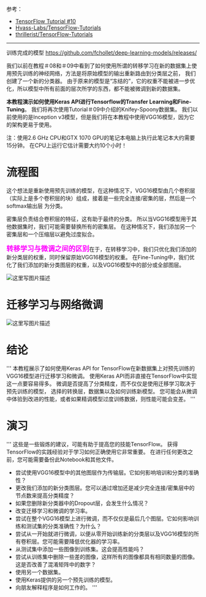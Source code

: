 参考：

- [TensorFlow Tutorial #10](https://github.com/Hvass-Labs/TensorFlow-Tutorials/blob/master/10_Fine-Tuning.ipynb)
- [Hvass-Labs/TensorFlow-Tutorials](https://github.com/Hvass-Labs/TensorFlow-Tutorials)
- [thrillerist/TensorFlow-Tutorials](https://github.com/thrillerist/TensorFlow-Tutorials)


----------
训练完成的模型 https://github.com/fchollet/deep-learning-models/releases/


我们以前在教程＃08和＃09中看到了如何使用所谓的转移学习在新的数据集上使用预先训练的神经网络，方法是将原始模型的输出重新路由到分类层之前， 我们创建了一个新的分类器。 由于原来的模型是“冻结的”，它的权重不能被进一步优化，所以模型中所有前面的层次所学的东西，都不能被微调到新的数据集。

**本教程演示如何使用Keras API进行Tensorflow的Transfer Learning和Fine-Tuning**。 我们将再次使用Tutorial＃09中介绍的Knifey-Spoony数据集。 我们以前使用的是Inception v3模型，但是我们将在本教程中使用VGG16模型，因为它的架构更易于使用。

注：使用2.6 GHz CPU和GTX 1070 GPU的笔记本电脑上执行此笔记本大约需要15分钟。 在CPU上运行它估计需要大约10个小时！

# 流程图
这个想法是重新使用预先训练的模型，在这种情况下，VGG16模型由几个卷积层（实际上是多个卷积层的块）组成，接着是一些完全连接/密集的层，然后是一个softmax输出层 为分类。

密集层负责结合卷积层的特征，这有助于最终的分类。 所以当VGG16模型用于其他数据集时，我们可能需要替换所有的密集层。 在这种情况下，我们添加另一个密集层和一个压缩层以避免过度拟合。

<font size=4 color=#FF00FF>**转移学习与微调之间的区别**</font>在于，在转移学习中，我们只优化我们添加的新分类层的权重，同时保留原始VGG16模型的权重。 在Fine-Tuning中，我们优化了我们添加的新分类图层的权重，以及VGG16模型中的部分或全部图层。

![这里写图片描述](https://github.com/Hvass-Labs/TensorFlow-Tutorials/raw/c68d9601a3a5d1a955e9ecf7d05a18fc2e5f56a6/images/10_transfer_learning_flowchart.png)

# 迁移学习与网络微调

![这里写图片描述](https://github.com/fengzhongyouxia/TensorExpand/blob/master/TensorExpand/%E5%9B%BE%E7%89%87%E9%A1%B9%E7%9B%AE/10%E3%80%81%E5%BE%AE%E8%B0%83%E7%BD%91%E7%BB%9C/VGG/%E8%BF%81%E7%A7%BB%E5%AD%A6%E4%B9%A0%E4%B8%8E%E5%BE%AE%E8%B0%83.png)

# 结论
'''
本教程展示了如何使用Keras API for TensorFlow在新数据集上对预先训练的VGG16模型进行迁移学习和微调。 
使用Keras API而非直接在TensorFlow中实现这一点要容易得多。
微调是否提高了分类精度，而不仅仅是使用迁移学习取决于预先训练的模型，
选择的转换层，数据集以及如何训练新模型。 您可能会从微调中体验到改进的性能，或者如果精调模型过度训练数据，则性能可能会变差。
'''

# 演习
'''
这些是一些锻炼的建议，可能有助于提高您的技能TensorFlow。 获得TensorFlow的实践经验对于学习如何正确使用它非常重要。
在进行任何更改之前，您可能需要备份此Notebook和其他文件。

- 尝试使用VGG16模型中的其他图层作为传输层。它如何影响培训和分类的准确性？
- 更改我们添加的新分类图层。您可以通过增加还是减少完全连接/密集层中的节点数来提高分类精度？
- 如果您删除新分类器中的Dropout层，会发生什么情况？
- 改变迁移学习和微调的学习率。
- 尝试在整个VGG16模型上进行微调，而不仅仅是最后几个图层。它如何影响训练和测试集的分类准确性？为什么？
- 尝试从一开始就进行微调，以便从零开始训练新的分类层以及VGG16模型的所有卷积层。您可能需要降低优化器的学习率。
- 从测试集中添加一些图像到训练集。这会提高性能吗？
- 尝试从训练集中删除一些差的图像，这样所有的图像都具有相同数量的图像。这是否改善了混淆矩阵中的数字？
- 使用另一个数据集。
- 使用Keras提供的另一个预先训练的模型。
- 向朋友解释程序是如何工作的。
'''